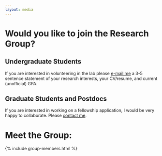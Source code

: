 ```yaml
---
layout: media
---
```


# Would you like to join the Research Group?

## Undergraduate Students

If you are interested in volunteering in the lab please [e-mail me](mailto:terps@auburn.edu) a 3-5 sentence statement of your research interests, your CV/resume, and current (unofficial) GPA.


## Graduate Students and Postdocs

If you are interested in working on a fellowship application, I would be very happy to collaborate. Please [contact me](mailto:terps@auburn.edu).

# Meet the Group:

{% include group-members.html %}


